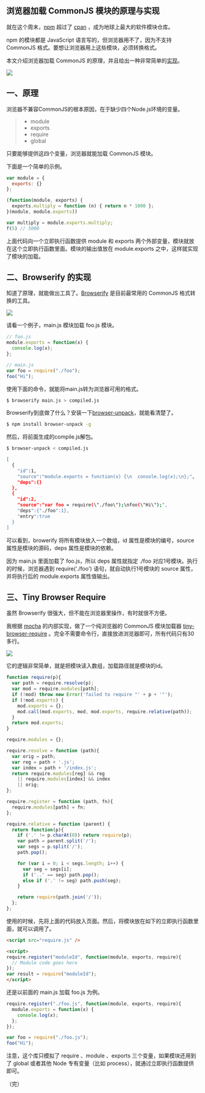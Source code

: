 ## 浏览器加载 CommonJS 模块的原理与实现

就在这个周末，[npm](https://www.npmjs.com/) 超过了 [cpan](http://www.cpan.org/) ，成为地球上最大的软件模块仓库。

npm 的模块都是 JavaScript 语言写的，但浏览器用不了，因为不支持 CommonJS 格式。要想让浏览器用上这些模块，必须转换格式。

本文介绍浏览器加载 CommonJS 的原理，并且给出一种非常简单的[实现](https://github.com/ruanyf/tiny-browser-require/blob/master/require.js)。

![](http://image.beekka.com/blog/2015/bg2015052201.png)

## 一、原理

浏览器不兼容CommonJS的根本原因，在于缺少四个Node.js环境的变量。

> - module
> - exports
> - require
> - global

只要能够提供这四个变量，浏览器就能加载 CommonJS 模块。

下面是一个简单的示例。

```javascript
var module = {
  exports: {}
};

(function(module, exports) {
  exports.multiply = function (n) { return n * 1000 };
}(module, module.exports))

var multiply = module.exports.multiply;
f(5) // 5000 
```

上面代码向一个立即执行函数提供 module 和 exports 两个外部变量，模块就放在这个立即执行函数里面。模块的输出值放在 module.exports 之中，这样就实现了模块的加载。

## 二、Browserify 的实现

知道了原理，就能做出工具了。[Browserify](http://browserify.org/) 是目前最常用的 CommonJS 格式转换的工具。

![](http://image.beekka.com/blog/2015/bg2015052202.png)

请看一个例子，main.js 模块加载 foo.js 模块。

```javascript
// foo.js
module.exports = function(x) {
  console.log(x);
};

// main.js
var foo = require("./foo");
foo("Hi");
```

使用下面的命令，就能将main.js转为浏览器可用的格式。

```bash
$ browserify main.js > compiled.js
```

Browserify到底做了什么？安装一下[browser-unpack](https://www.npmjs.com/package/browser-unpack)，就能看清楚了。

```bash
$ npm install browser-unpack -g
```

然后，将前面生成的compile.js解包。

```bash
$ browser-unpack < compiled.js

[
  {
    "id":1,
    "source":"module.exports = function(x) {\n  console.log(x);\n};",
    "deps":{}
  },
  {
    "id":2,
    "source":"var foo = require(\"./foo\");\nfoo(\"Hi\");",
    "deps":{"./foo":1},
    "entry":true
  }
]
```

可以看到，browerify 将所有模块放入一个数组，id 属性是模块的编号，source 属性是模块的源码，deps 属性是模块的依赖。

因为 main.js 里面加载了 foo.js，所以 deps 属性就指定 ./foo 对应1号模块。执行的时候，浏览器遇到 require('./foo') 语句，就自动执行1号模块的 source 属性，并将执行后的 module.exports 属性值输出。

##  三、Tiny Browser Require

虽然 Browserify 很强大，但不能在浏览器里操作，有时就很不方便。

我根据 [mocha](https://github.com/mochajs/mocha) 的内部实现，做了一个纯浏览器的 CommonJS 模块加载器 [tiny-browser-require](https://github.com/ruanyf/tiny-browser-require) 。完全不需要命令行，直接放进浏览器即可，所有代码只有30多行。

[![](http://image.beekka.com/blog/2015/bg2015052203.png)](https://github.com/ruanyf/tiny-browser-require)

它的逻辑非常简单，就是把模块读入数组，加载路径就是模块的id。

```javascript
function require(p){
  var path = require.resolve(p);
  var mod = require.modules[path];
  if (!mod) throw new Error('failed to require "' + p + '"');
  if (!mod.exports) {
    mod.exports = {};
    mod.call(mod.exports, mod, mod.exports, require.relative(path));
  }
  return mod.exports;
}

require.modules = {};

require.resolve = function (path){
  var orig = path;
  var reg = path + '.js';
  var index = path + '/index.js';
  return require.modules[reg] && reg
    || require.modules[index] && index
    || orig;
};

require.register = function (path, fn){
  require.modules[path] = fn;
};

require.relative = function (parent) {
  return function(p){
    if ('.' != p.charAt(0)) return require(p);
    var path = parent.split('/');
    var segs = p.split('/');
    path.pop();

    for (var i = 0; i < segs.length; i++) {
      var seg = segs[i];
      if ('..' == seg) path.pop();
      else if ('.' != seg) path.push(seg);
    }

    return require(path.join('/'));
  };
};
```

使用的时候，先将上面的代码放入页面。然后，将模块放在如下的立即执行函数里面，就可以调用了。

```html
<script src="require.js" />

<script>
require.register("moduleId", function(module, exports, require){
  // Module code goes here
});
var result = require("moduleId");
</script>
```

还是以前面的 main.js 加载 foo.js 为例。

```javascript
require.register("./foo.js", function(module, exports, require){
  module.exports = function(x) {
    console.log(x);
  };
});

var foo = require("./foo.js");
foo("Hi");
```

注意，这个库只模拟了 require 、module 、exports 三个变量，如果模块还用到了 global 或者其他 Node 专有变量（比如 process），就通过立即执行函数提供即可。

（完）

